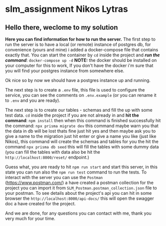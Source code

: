 # slm_assignment Nikos Lytras
## Hello there, weclome to my solution
**Here you can find information for how to run the server.**
The first step to run the server is to have a local (or remote) instance of postgres db, for convenience (yours and mine) i added a docker-compose file that contains exactly that. You can start the container by ``cd`` inside the project and ***run the command***: ``docker-compose up -d`` **NOTE:** the docker should be installed on your computer for this to work, If you don't have the docker i'm sure that you will find your postgres instance from somewhere else.

Ok nice so by now we should have a postgres instance up and running. 

The next step is to create a ``.env`` file, this file is used to configure the service, you can see the comments on ``.env.example`` (or you can rename it to ``.env`` and you are ready).

The next step is to create our tables - schemas and fill the up with some test data. ``cd`` inside the project if you are not already in and **hit the command**: ``npm install`` then when this command is finished successfully hit the command:
``npx prisma migrate dev`` this command maybe warn you that the data in db will be lost thats fine just hit yes and then maybe ask you to give a name to the migration just hit enter or give a name you like (just like Nikos), this command will create the schemas and tables for you the hit the command ``npx prisma db seed`` this will fill the tables with some dummy data (you can fill the tables with data also be hit the ``http://localhost:8000/reset/`` endpoint.)

Guess what, you are ready to hit ``npm run start`` and start this server, in this state you can run also the ``npm run test`` command to run the tests.
To interact with the server you can use the ``Postman`` (https://www.postman.com/) a have created a postman collection for the project you can import it from ``SLM_Postman.postman_collection.json`` file to your postman. To see details about the project's api you can hit in some browser the ``http://localhost:8000/api-docs/`` this will open the swagger doc a have created for the project.

And we are done, for any questions you can contact with me, thank you very much for your time.
